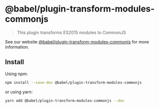 # @babel/plugin-transform-modules-commonjs

> This plugin transforms ES2015 modules to CommonJS

See our website [@babel/plugin-transform-modules-commonjs](https://babeljs.io/docs/babel-plugin-transform-modules-commonjs) for more information.

## Install

Using npm:

```sh
npm install --save-dev @babel/plugin-transform-modules-commonjs
```

or using yarn:

```sh
yarn add @babel/plugin-transform-modules-commonjs --dev
```
